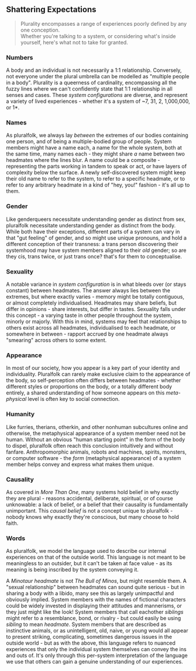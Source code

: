 ## Shattering Expectations

> Plurality encompasses a range of experiences poorly defined by any one conception.<br/>
> Whether you're talking to a system, or considering what's inside yourself, here's what not to take for granted.

### Numbers

A body and an individual is not necessarily a 1:1 relationship. Conversely, not everyone under the plural umbrella can be modelled as "multiple people in a body".
Plurality is a queerness of cardinality, encompassing all the fuzzy lines where we can't confidently state that 1:1 relationship in all senses and cases.
These *system configurations* are diverse, and represent a variety of lived experiences - whether it's a system of ~7, 31, 2, 1,000,000, or 1*.

### Names

As pluralfolk, we always lay *between* the extremes of our bodies containing one person, and of being a multiple-bodied group of people.
System members might have a name each, a name for the whole system, both at the same time, many names each - they might share *a* name between two headmates where the lines blur. A name could be a composite - representing the parts working in tandem to speak or act, or have layers of complexity below the surface.
A newly self-discovered system might keep their old name to refer to the system, to refer to a specific headmate, or to refer to any arbitrary headmate in a kind of "hey, you!" fashion - it's all up to them.

### Gender

Like genderqueers necessitate understanding gender as distinct from sex, pluralfolk necessitate understanding gender as distinct from the body. While both have their exceptions, different parts of a system can vary in that "gut feeling" of gender, and so might use unique pronouns, and hold a different conception of their transness: a trans person discovering their systemhood may have system members aligned to their _old_ gender; so are they cis, trans twice, or just trans once? that's for them to conceptualise.

### Sexuality

A notable variance in _system configuration_ is in what bleeds over (or stays constant) between headmates.
The answer always lies between the extremes, but where exactly varies - memory might be totally contiguous, or almost completely individualised. Headmates may share beliefs, but differ in opinions - share interests, but differ in tastes.
Sexuality falls under this concept - a varying taste in other people throughout the system, minorly or majorly.
With this in mind, systems may feel that relationships to others exist across all headmates, individualised to each headmate, or somewhere in between - rapport accrued by one headmate always "smearing" across others to some extent.

### Appearance

In most of our society, how you appear is a key part of your identity and individuality. Pluralfolk can rarely make exclusive claim to the appearance of the body, so self-perception often differs between headmates - whether different styles or proportions on the body, or a totally different body entirely, a shared understanding of how someone appears on this _meta-physical_ level is often key to social connection.

### Humanity

Like furries, therians, otherkin, and other nonhuman subcultures online and otherwise, the metaphysical appearance of a system member need not be human. Without an obvious "human starting point" in the form of the body to dispel, pluralfolk often reach this conclusion intuitively and without fanfare. Anthropomorphic animals, robots and machines, spirits, monsters, or computer software - the _form_ (metaphysical appearance) of a system member helps convey and express what makes them unique.

### Causality

As covered in _More Than One_, many systems hold belief in why exactly they are plural - reasons accidental, deliberate, spiritual, or of course unknowable: a lack of belief, or a belief that their causality is fundamentally unimportant.
This _causal belief_ is not a concept unique to pluralfolk - nobody knows why exactly they're conscious, but many choose to hold faith.

### Words

As pluralfolk, we model the language used to describe our internal experiences on that of the outside world.
This language is not meant to be meaningless to an outsider, but it can't be taken at face value - as its meaning is being inscribed by the system conveying it.

A _Minotaur headmate_ is not _The Bull of Minos_, but might resemble them.
A "sexual relationship" between headmates can sound quite serious - but in sharing a body with a libido, many see this as largely unimpactful and obviously implied.
System members with the names of fictional characters could be widely invested in displaying their attitudes and mannerisms, or they just might like the look!
System members that call eachother _siblings_ might refer to a resemblance, bond, or rivalry - but could easily be using _sibling_ to mean _headmate_.
System members that are described as instinctive animals, or as unintelligent, old, naive, or young would all appear to present striking, complicating, sometimes dangerous issues in the outside world - but as with the above, this language refers to nuanced experiences that only the individual system themselves can convey the ins and outs of. It's only through this per-system interpretation of the language we use that others can gain a genuine understanding of our experiences.

